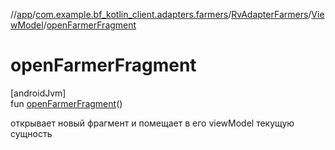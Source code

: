 //[app](../../../../index.md)/[com.example.bf_kotlin_client.adapters.farmers](../../index.md)/[RvAdapterFarmers](../index.md)/[ViewModel](index.md)/[openFarmerFragment](open-farmer-fragment.md)

# openFarmerFragment

[androidJvm]\
fun [openFarmerFragment](open-farmer-fragment.md)()

открывает новый фрагмент и помещает в его viewModel текущую сущность
